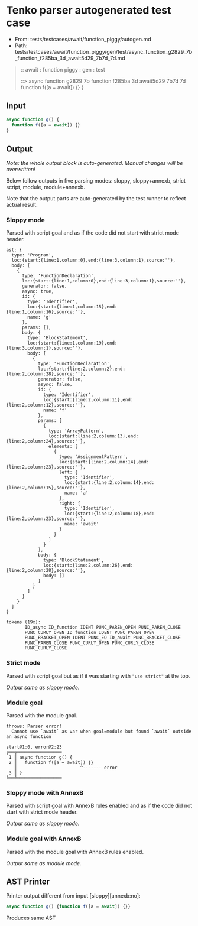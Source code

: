 # Tenko parser autogenerated test case

- From: tests/testcases/await/function_piggy/autogen.md
- Path: tests/testcases/await/function_piggy/gen/test/async_function_g2829_7b_function_f285ba_3d_await5d29_7b7d_7d.md

> :: await : function piggy : gen : test
>
> ::> async function g2829 7b function f285ba 3d await5d29 7b7d 7d
>            function f([a = await]) {}
>          }

## Input


`````js
async function g() {
  function f([a = await]) {}
}
`````

## Output

_Note: the whole output block is auto-generated. Manual changes will be overwritten!_

Below follow outputs in five parsing modes: sloppy, sloppy+annexb, strict script, module, module+annexb.

Note that the output parts are auto-generated by the test runner to reflect actual result.

### Sloppy mode

Parsed with script goal and as if the code did not start with strict mode header.

`````
ast: {
  type: 'Program',
  loc:{start:{line:1,column:0},end:{line:3,column:1},source:''},
  body: [
    {
      type: 'FunctionDeclaration',
      loc:{start:{line:1,column:0},end:{line:3,column:1},source:''},
      generator: false,
      async: true,
      id: {
        type: 'Identifier',
        loc:{start:{line:1,column:15},end:{line:1,column:16},source:''},
        name: 'g'
      },
      params: [],
      body: {
        type: 'BlockStatement',
        loc:{start:{line:1,column:19},end:{line:3,column:1},source:''},
        body: [
          {
            type: 'FunctionDeclaration',
            loc:{start:{line:2,column:2},end:{line:2,column:28},source:''},
            generator: false,
            async: false,
            id: {
              type: 'Identifier',
              loc:{start:{line:2,column:11},end:{line:2,column:12},source:''},
              name: 'f'
            },
            params: [
              {
                type: 'ArrayPattern',
                loc:{start:{line:2,column:13},end:{line:2,column:24},source:''},
                elements: [
                  {
                    type: 'AssignmentPattern',
                    loc:{start:{line:2,column:14},end:{line:2,column:23},source:''},
                    left: {
                      type: 'Identifier',
                      loc:{start:{line:2,column:14},end:{line:2,column:15},source:''},
                      name: 'a'
                    },
                    right: {
                      type: 'Identifier',
                      loc:{start:{line:2,column:18},end:{line:2,column:23},source:''},
                      name: 'await'
                    }
                  }
                ]
              }
            ],
            body: {
              type: 'BlockStatement',
              loc:{start:{line:2,column:26},end:{line:2,column:28},source:''},
              body: []
            }
          }
        ]
      }
    }
  ]
}

tokens (19x):
       ID_async ID_function IDENT PUNC_PAREN_OPEN PUNC_PAREN_CLOSE
       PUNC_CURLY_OPEN ID_function IDENT PUNC_PAREN_OPEN
       PUNC_BRACKET_OPEN IDENT PUNC_EQ ID_await PUNC_BRACKET_CLOSE
       PUNC_PAREN_CLOSE PUNC_CURLY_OPEN PUNC_CURLY_CLOSE
       PUNC_CURLY_CLOSE
`````

### Strict mode

Parsed with script goal but as if it was starting with `"use strict"` at the top.

_Output same as sloppy mode._

### Module goal

Parsed with the module goal.

`````
throws: Parser error!
  Cannot use `await` as var when goal=module but found `await` outside an async function

start@1:0, error@2:23
╔══╦═════════════════
 1 ║ async function g() {
 2 ║   function f([a = await]) {}
   ║                        ^------- error
 3 ║ }
╚══╩═════════════════

`````

### Sloppy mode with AnnexB

Parsed with script goal with AnnexB rules enabled and as if the code did not start with strict mode header.

_Output same as sloppy mode._

### Module goal with AnnexB

Parsed with the module goal with AnnexB rules enabled.

_Output same as module mode._

## AST Printer

Printer output different from input [sloppy][annexb:no]:

````js
async function g() {function f([a = await]) {}}
````

Produces same AST
